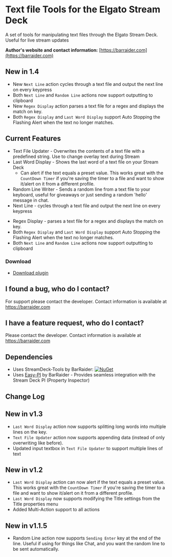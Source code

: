 # Text file Tools for the Elgato Stream Deck

A set of tools for manipulating text files through the Elgato Stream Deck. Useful for live stream updates

 **Author's website and contact information:** [https://barraider.com](https://barraider.com)

## New in 1.4
- New `Next Line` action cycles through a text file and output the next line on every keypress
- Both `Next Line` and `Random Line` actions now support outputting to clipboard
- New `Regex Display` action parses a text file for a regex and displays the match on key.
- Both `Regex Display` and `Last Word Display` support Auto Stopping the Flashing Alert when the text no longer matches.

## Current Features
* Text File Updater - Overwrites the contents of a text file with a predefined string. Use to change overlay text during Stream
* Last Word Display - Shows the last word of a text file on your Stream Deck
    - Can alert if the text equals a preset value. This works great with the `CountDown Timer` if you're saving the timer to a file and want to show it/alert on it from a different profile.
* Random Line Writer - Sends a random line from a text file to your keyboard, useful for giveaways or just sending a random 'hello' message in chat.
* Next Line - cycles through a text file and output the next line on every keypress
- Regex Display - parses a text file for a regex and displays the match on key.
- Both `Regex Display` and `Last Word Display` support Auto Stopping the Flashing Alert when the text no longer matches.
- Both `Next Line` and `Random Line` actions now support outputting to clipboard

### Download

* [Download plugin](https://github.com/BarRaider/streamdeck-textfiletools/releases/)

## I found a bug, who do I contact?
For support please contact the developer. Contact information is available at https://barraider.com

## I have a feature request, who do I contact?
Please contact the developer. Contact information is available at https://barraider.com

## Dependencies
* Uses StreamDeck-Tools by BarRaider: [![NuGet](https://img.shields.io/nuget/v/streamdeck-tools.svg?style=flat)](https://www.nuget.org/packages/streamdeck-tools)
* Uses [Easy-PI](https://github.com/BarRaider/streamdeck-easypi) by BarRaider - Provides seamless integration with the Stream Deck PI (Property Inspector) 

## Change Log

## New in v1.3
- `Last Word Display` action now supports splitting long words into multiple lines on the key.
- `Text File Updater` action now supports appending data (instead of only overwriting like before).
- Updated input textbox in `Text File Updater` to support multiple lines of text


## New in v1.2
- `Last Word Display` action can now alert if the text equals a preset value. This works great with the `CountDown Timer` if you're saving the timer to a file and want to show it/alert on it from a different profile.
- `Last Word Display` now supports modifying the Title settings from the Title properties menu
- Added Multi-Action support to all actions


## New in v1.1.5
- Random Line action now supports `Sending Enter` key at the end of the line. Useful if using for things like Chat, and you want the random line to be sent automatically.
